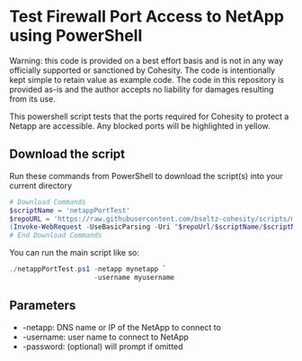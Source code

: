 # Test Firewall Port Access to NetApp using PowerShell

Warning: this code is provided on a best effort basis and is not in any way officially supported or sanctioned by Cohesity. The code is intentionally kept simple to retain value as example code. The code in this repository is provided as-is and the author accepts no liability for damages resulting from its use.

This powershell script tests that the ports required for Cohesity to protect a Netapp are accessible. Any blocked ports will be highlighted in yellow.

## Download the script

Run these commands from PowerShell to download the script(s) into your current directory

```powershell
# Download Commands
$scriptName = 'netappPortTest'
$repoURL = 'https://raw.githubusercontent.com/bseltz-cohesity/scripts/master/powershell'
(Invoke-WebRequest -UseBasicParsing -Uri "$repoUrl/$scriptName/$scriptName.ps1").content | Out-File "$scriptName.ps1"; (Get-Content "$scriptName.ps1") | Set-Content "$scriptName.ps1"
# End Download Commands
```

You can run the main script like so:

```powershell
./netappPortTest.ps1 -netapp mynetapp `
                     -username myusername
```

## Parameters

* -netapp: DNS name or IP of the NetApp to connect to
* -username: user name to connect to NetApp
* -password: (optional) will prompt if omitted
